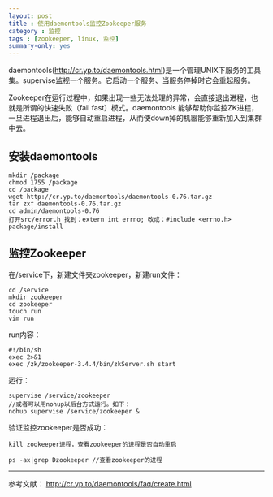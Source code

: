 ```yaml
---
layout: post
title : 使用daemontools监控Zookeeper服务 
category : 监控
tags : [zookeeper, linux, 监控]
summary-only: yes
---
```

daemontools(http://cr.yp.to/daemontools.html)是一个管理UNIX下服务的工具集。supervise监视一个服务。它启动一个服务、当服务停掉时它会重起服务。

Zookeeper在运行过程中，如果出现一些无法处理的异常，会直接退出进程，也就是所谓的快速失败（fail fast）模式。daemontools 能够帮助你监控ZK进程，一旦进程退出后，能够自动重启进程，从而使down掉的机器能够重新加入到集群中去。

## 安装daemontools
	
	mkdir /package
	chmod 1755 /package
	cd /package
	wget http://cr.yp.to/daemontools/daemontools-0.76.tar.gz
	tar zxf daemontools-0.76.tar.gz
	cd admin/daemontools-0.76
	打开src/error.h 找到：extern int errno; 改成：#include <errno.h>
	package/install


## 监控Zookeeper

在/service下，新建文件夹zookeeper，新建run文件：

	cd /service
	mkdir zookeeper
	cd zookeeper
	touch run
	vim run

run内容：
	
	#!/bin/sh
	exec 2>&1
	exec /zk/zookeeper-3.4.4/bin/zkServer.sh start

运行：

	supervise /service/zookeeper
	//或者可以用nohup以后台方式运行。如下：
	nohup supervise /service/zookeeper &

验证监控zookeeper是否成功：

	kill zookeeper进程，查看zookeeper的进程是否自动重启

	ps -ax|grep Dzookeeper //查看zookeeper的进程


<hr/>

参考文献： http://cr.yp.to/daemontools/faq/create.html
